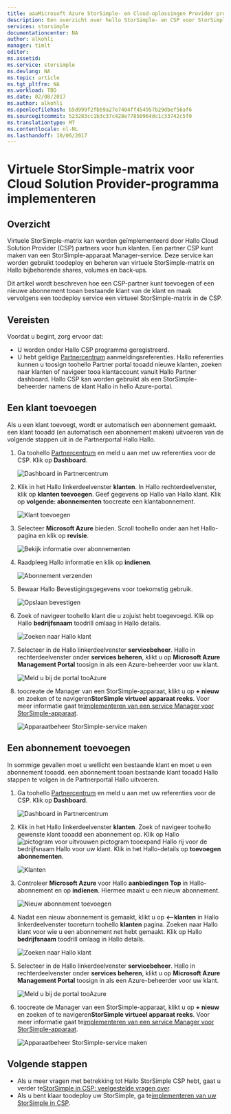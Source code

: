 ```yaml
---
title: aaaMicrosoft Azure StorSimple- en Cloud-oplossingen Provider programma overzicht | Microsoft Docs
description: Een overzicht over hello StorSimple- en CSP voor StorSimple-partners.
services: storsimple
documentationcenter: NA
author: alkohli
manager: timlt
editor: 
ms.assetid: 
ms.service: storsimple
ms.devlang: NA
ms.topic: article
ms.tgt_pltfrm: NA
ms.workload: TBD
ms.date: 02/08/2017
ms.author: alkohli
ms.openlocfilehash: b5d999f2fbb9a27e7404ff454957b29dbef56af6
ms.sourcegitcommit: 523283cc1b3c37c428e77850964dc1c33742c5f0
ms.translationtype: MT
ms.contentlocale: nl-NL
ms.lasthandoff: 10/06/2017
---
```

# <a name="deploy-storsimple-virtual-array-for-cloud-solution-provider-program"></a>Virtuele StorSimple-matrix voor Cloud Solution Provider-programma implementeren

## <a name="overview"></a>Overzicht

Virtuele StorSimple-matrix kan worden geïmplementeerd door Hallo Cloud Solution Provider (CSP) partners voor hun klanten. Een partner CSP kunt maken van een StorSimple-apparaat Manager-service. Deze service kan worden gebruikt toodeploy en beheren van virtuele StorSimple-matrix en Hallo bijbehorende shares, volumes en back-ups.

Dit artikel wordt beschreven hoe een CSP-partner kunt toevoegen of een nieuwe abonnement tooan bestaande klant van de klant en maak vervolgens een toodeploy service een virtueel StorSimple-matrix in de CSP.

## <a name="prerequisites"></a>Vereisten

Voordat u begint, zorg ervoor dat:

- U worden onder Hallo CSP programma geregistreerd.
- U hebt geldige [Partnercentrum](http://partnercenter.microsoft.com/) aanmeldingsreferenties. Hallo referenties kunnen u toosign toohello Partner portal tooadd nieuwe klanten, zoeken naar klanten of navigeer tooa klantaccount vanuit Hallo Partner dashboard. Hallo CSP kan worden gebruikt als een StorSimple-beheerder namens de klant Hallo in hello Azure-portal.
                             
## <a name="add-a-customer"></a>Een klant toevoegen

Als u een klant toevoegt, wordt er automatisch een abonnement gemaakt. een klant tooadd (en automatisch een abonnement maken) uitvoeren van de volgende stappen uit in de Partnerportal Hallo Hallo.

1. Ga toohello [Partnercentrum](http://partnercenter.microsoft.com/) en meld u aan met uw referenties voor de CSP. Klik op **Dashboard**.

     ![Dashboard in Partnercentrum](./media/storsimple-partner-csp-deploy/image1.png)
                              
2. Klik in het Hallo linkerdeelvenster **klanten**. In Hallo rechterdeelvenster, klik op **klanten toevoegen**. Geef gegevens op Hallo van Hallo klant. Klik op **volgende: abonnementen** toocreate een klantabonnement.

    ![Klant toevoegen](./media/storsimple-partner-csp-deploy/image2.png)

3.  Selecteer **Microsoft Azure** bieden. Scroll toohello onder aan het Hallo-pagina en klik op **revisie**.

    ![Bekijk informatie over abonnementen](./media/storsimple-partner-csp-deploy/image3.png)
                              
4. Raadpleeg Hallo informatie en klik op **indienen**.

    ![Abonnement verzenden](./media/storsimple-partner-csp-deploy/image4.png)

5. Bewaar Hallo Bevestigingsgegevens voor toekomstig gebruik.

    ![Opslaan bevestigen](./media/storsimple-partner-csp-deploy/image5.png)

6. Zoek of navigeer toohello klant die u zojuist hebt toegevoegd. Klik op Hallo **bedrijfsnaam** toodrill omlaag in Hallo details.

    ![Zoeken naar Hallo klant](./media/storsimple-partner-csp-deploy/image6.png)  

7. Selecteer in de Hallo linkerdeelvenster **servicebeheer**. Hallo in rechterdeelvenster onder **services beheren**, klikt u op **Microsoft Azure Management Portal** toosign in als een Azure-beheerder voor uw klant.

    ![Meld u bij de portal tooAzure](./media/storsimple-partner-csp-deploy/image9.png)

8. toocreate de Manager van een StorSimple-apparaat, klikt u op **+ nieuw** en zoeken of te navigeren**StorSimple virtueel apparaat reeks**. Voor meer informatie gaat te[implementeren van een service Manager voor StorSimple-apparaat](storsimple-virtual-array-manage-service.md).

    ![Apparaatbeheer StorSimple-service maken](./media/storsimple-partner-csp-deploy/image8.png)


## <a name="add-a-subscription"></a>Een abonnement toevoegen

In sommige gevallen moet u wellicht een bestaande klant en moet u een abonnement tooadd. een abonnement tooan bestaande klant tooadd Hallo stappen te volgen in de Partnerportal Hallo uitvoeren.

1. Ga toohello [Partnercentrum](http://partnercenter.microsoft.com/) en meld u aan met uw referenties voor de CSP. Klik op **Dashboard**.

     ![Dashboard in Partnercentrum](./media/storsimple-partner-csp-deploy/image1.png)
                              
2. Klik in het Hallo linkerdeelvenster **klanten**. Zoek of navigeer toohello gewenste klant tooadd een abonnement op. Klik op Hallo ![pictogram voor uitvouwen](./media/storsimple-partner-csp-deploy/expand_pane_icon.png) pictogram tooexpand Hallo rij voor de bedrijfsnaam Hallo voor uw klant. Klik in het Hallo-details op **toevoegen abonnementen**.

    ![Klanten](./media/storsimple-partner-csp-deploy/image10.png)

3. Controleer **Microsoft Azure** voor Hallo **aanbiedingen Top** in Hallo-abonnement en op **indienen**. Hiermee maakt u een nieuw abonnement.

    ![Nieuw abonnement toevoegen](./media/storsimple-partner-csp-deploy/image11.png)

6. Nadat een nieuw abonnement is gemaakt, klikt u op **<--klanten** in Hallo linkerdeelvenster tooreturn toohello **klanten** pagina. Zoeken naar Hallo klant voor wie u een abonnement net hebt gemaakt. Klik op Hallo **bedrijfsnaam** toodrill omlaag in Hallo details.

    ![Zoeken naar Hallo klant](./media/storsimple-partner-csp-deploy/image6.png)  

7. Selecteer in de Hallo linkerdeelvenster **servicebeheer**. Hallo in rechterdeelvenster onder **services beheren**, klikt u op **Microsoft Azure Management Portal** toosign in als een Azure-beheerder voor uw klant.

    ![Meld u bij de portal tooAzure](./media/storsimple-partner-csp-deploy/image9.png)

8. toocreate de Manager van een StorSimple-apparaat, klikt u op **+ nieuw** en zoeken of te navigeren**StorSimple virtueel apparaat reeks**. Voor meer informatie gaat te[implementeren van een service Manager voor StorSimple-apparaat](storsimple-virtual-array-manage-service.md).

    ![Apparaatbeheer StorSimple-service maken](./media/storsimple-partner-csp-deploy/image8.png)

## <a name="next-steps"></a>Volgende stappen

- Als u meer vragen met betrekking tot Hallo StorSimple CSP hebt, gaat u verder te[StorSimple in CSP: veelgestelde vragen over](storsimple-partner-csp-faq.md).
- Als u bent klaar toodeploy uw StorSimple, ga te[implementeren van uw StorSimple in CSP](storsimple-partner-csp-deploy.md).
